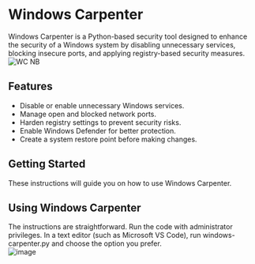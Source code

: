 # Windows Carpenter
Windows Carpenter is a Python-based security tool designed to enhance the security of a Windows system by disabling unnecessary services, blocking insecure ports, and applying registry-based security measures.
![WC NB](https://github.com/user-attachments/assets/a82bf637-51a4-4d24-ab87-45b93f073443)

## Features
- Disable or enable unnecessary Windows services.<br>
- Manage open and blocked network ports.<br>
- Harden registry settings to prevent security risks.<br>
- Enable Windows Defender for better protection.<br>
- Create a system restore point before making changes.<br>
## Getting Started
These instructions will guide you on how to use Windows Carpenter.
## Using Windows Carpenter
The instructions are straightforward. Run the code with administrator privileges. In a text editor (such as Microsoft VS Code), run windows-carpenter.py and choose the option you prefer.<br>
![image](https://github.com/user-attachments/assets/667e1337-ca91-4c53-b3d2-f4e325ecdda0)

